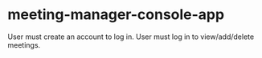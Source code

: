 # meeting-manager-console-app

User must create an account to log in.
User must log in to view/add/delete meetings.
